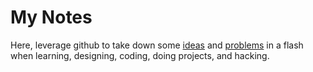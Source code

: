 # My Notes
Here, leverage github to take down some [ideas](https://github.com/darrenfu/bigdata/wiki) and [problems](https://github.com/darrenfu/bigdata/issues) in a flash when learning, designing, coding, doing projects, and hacking.
